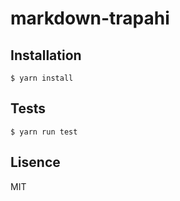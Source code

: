 # markdown-trapahi

## Installation

```
$ yarn install
```

## Tests

```
$ yarn run test
```

## Lisence

MIT
